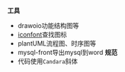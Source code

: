 **工具**
* drawoio功能结构图等
* [iconfont](https://www.iconfont.cn/)查找图标
* plantUML流程图、时序图等
* mysql-front导出mysql到word
**规范**
* 代码使用`Candara`斜体